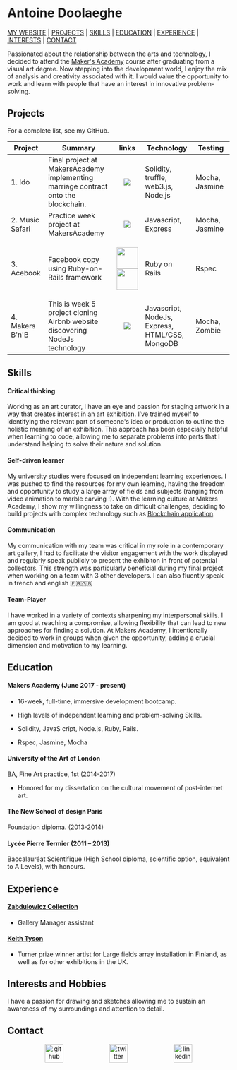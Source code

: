 # Antoine Doolaeghe
[MY WEBSITE](https://frozen-shelf-28354.herokuapp.com/) | [PROJECTS](#projects) | [SKILLS](#skills)  | [EDUCATION](#education) | [EXPERIENCE](#experience) | [INTERESTS](#interests) | [CONTACT](#contact)

Passionated about the relationship between the arts and technology, I decided to attend the [Maker's Academy](http://employers.makersacademy.com/) course after graduating from a visual art degree. Now stepping into the development world, I enjoy the mix of analysis and creativity associated with it. I would value the opportunity to work and learn with people that have an interest in innovative problem-solving.

## Projects
For a complete list, see my GitHub.

| Project | Summary | links | Technology | Testing |
| --- | --- | --- | --- | --- |
| 1. Ido  | Final project at MakersAcademy implementing marriage contract onto the blockchain. | <p align="center"><a href="https://github.com/adoolaeghe/Love-Block"><img src="https://cloud.githubusercontent.com/assets/12953472/18687862/de8df31e-7f79-11e6-937c-f20c0e0ee2b4.png"></p> | Solidity, truffle, web3.js, Node.js  | Mocha, Jasmine |
| 2. Music Safari  | Practice week project at MakersAcademy | <p align="center"><a href="https://github.com/adoolaeghe/music-safari"><img src="https://cloud.githubusercontent.com/assets/12953472/18687862/de8df31e-7f79-11e6-937c-f20c0e0ee2b4.png"></p> | Javascript, Express | Mocha, Jasmine |
| 3. Acebook  | Facebook copy using Ruby-on-Rails framework | <p align="center"><a href="https://github.com/ryandav/instagram-challenge"><img src="https://cloud.githubusercontent.com/assets/12953472/18687862/de8df31e-7f79-11e6-937c-f20c0e0ee2b4.png" width="48px" height="48px"> <a href="https://acebook17.herokuapp.com/"><img src="https://a.slack-edge.com/bfaba/img/api/hosting_heroku.png" width="48px" height="48px"></a> </p>  | Ruby on Rails | Rspec |
| 4. Makers B'n'B  | This is week 5 project cloning Airbnb website discovering NodeJs technology | <p align="center"><a href="https://github.com/adoolaeghe/instagram-challenge"><img src="https://cloud.githubusercontent.com/assets/12953472/18687862/de8df31e-7f79-11e6-937c-f20c0e0ee2b4.png"></p> | Javascript, NodeJs, Express, HTML/CSS, MongoDB | Mocha, Zombie |


## Skills

#### Critical thinking

Working as an art curator, I have an eye and passion for staging artwork in a way that creates interest in an art exhibition. I’ve trained myself to identifying the relevant part of someone's idea or production to outline the holistic meaning of an exhibition. This approach has been especially helpful when learning to code, allowing me to separate problems into parts that I understand helping to solve their nature and solution.

#### Self-driven learner

My university studies were focused on independent learning experiences. I was pushed to find the resources for my own learning, having the freedom and opportunity to study a large array of fields and subjects (ranging from video animation to marble carving !). With the learning culture at Makers Academy, I show my willingness to take on difficult challenges, deciding to build projects with complex technology such as [Blockchain application](https://github.com/adoolaeghe/Love-Block).

#### Communication

My communication with my team was critical in my role in a contemporary art gallery, I had to facilitate the visitor engagement with the work displayed and regularly speak publicly to present the exhibiton in front of potential collectors. This strength was particularly beneficial during my final project when working on a team with 3 other developers. 
I can also fluently speak in french and english :fr::gb:

#### Team-Player

I have worked in a variety of contexts sharpening my interpersonal skills. I am good at reaching a compromise, allowing flexibility that can lead to new approaches for finding a solution. At Makers Academy, I intentionally decided to work in groups when given the opportunity, adding a crucial dimension and motivation to my learning. 

## Education

#### Makers Academy (June 2017 - present)

* 16-week, full-time, immersive development bootcamp.

* High levels of independent learning and problem-solving Skills.

* Solidity, JavaS  cript, Node.js, Ruby, Rails.

* Rspec, Jasmine, Mocha

#### University of the Art of London

 BA, Fine Art practice, 1st
 (2014-2017)

* Honored for my dissertation on the cultural movement of post-internet art.


#### The New School of design Paris

 Foundation diploma. 
 (2013-2014)

#### Lycée Pierre Termier (2011 – 2013)

Baccalauréat Scientifique  (High School diploma, scientific option, equivalent to A Levels), with honours. 

## Experience

#### [Zabdulowicz Collection](https://www.zabludowiczcollection.com/)

* Gallery Manager assistant

#### [Keith Tyson](http://keithtyson.com/)

* Turner prize winner artist for Large fields array installation in Finland, as well as for other exhibitions in the UK.

## Interests and Hobbies

I have a passion for drawing and sketches allowing me to sustain an awareness of my surroundings and attention to detail. 

## Contact


<p align="center">

<a href="https://github.com/adoolaeghe">
<img src="https://cloud.githubusercontent.com/assets/12953472/18687862/de8df31e-7f79-11e6-937c-f20c0e0ee2b4.png" alt="github" hspace="50" height="42" width="42"></a>

<a href="https://twitter.com/Antoinedoo">
<img src="http://goinkscape.com/wp-content/uploads/2015/07/twitter-logo-final.png" alt="twitter" hspace="50" height="42" width="42"></a>

<a href="https://www.linkedin.com/in/antoine-doolaeghe-840059131/">
<img src="https://www.iconfinder.com/data/icons/free-social-icons/67/linkedin_circle_color-512.png" alt="linkedin" hspace="50" height="42" width="42"></a>

</p>

